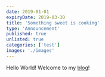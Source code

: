 ```yaml
---
date: 2019-01-01
expiryDate: 2019-03-30
title: 'Something sweet is cooking'
type: 'Announcement'
published: true
unlisted: true
categories: ['test']
images: './images'
---
```


Hello World! Welcome to my [blog](https://ayomidebakare.site/blog)!
